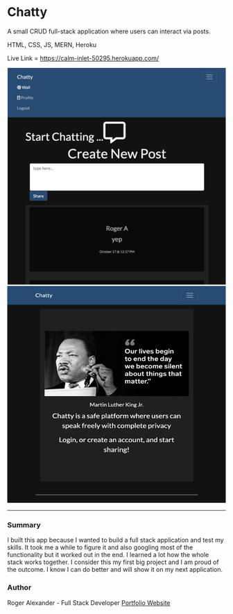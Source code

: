 # Chatty

A small CRUD full-stack application where users can interact via posts.

HTML, CSS, JS, MERN, Heroku

Live Link = https://calm-inlet-50295.herokuapp.com/

<img src="client/src/media/thechatty.png" width="550" height="500">
<img src="client/src/media/thechatty2.png" width="550" height="500">
<hr />

<h3>Summary</h3>
I built this app because I wanted to build a full stack application and test my skills. It took me a while to figure it and also googling most of the functionality but it worked out in the end. I learned a lot how the whole stack works together. I consider this my first big project and I am proud of the outcome. I know I can do better and will show it on my next application.

<h3>Author</h3>

Roger Alexander - Full Stack Developer <a href="http://www.douschesois.com">Portfolio Website</a>

